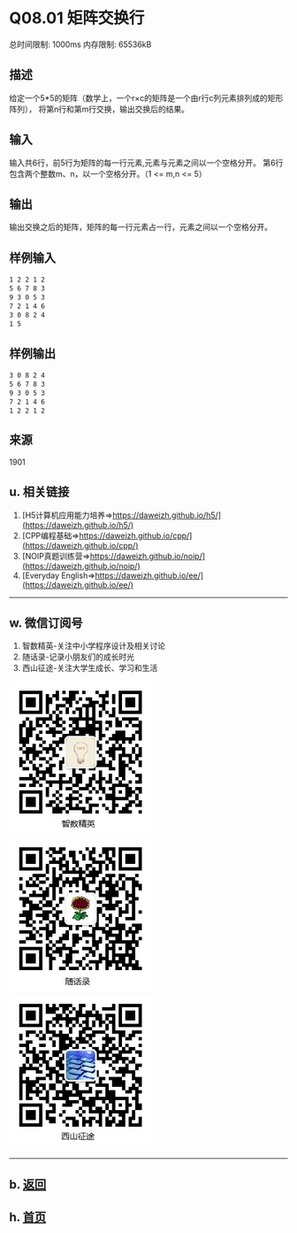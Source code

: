 # Q08.01 矩阵交换行

总时间限制: 1000ms 内存限制: 65536kB

## 描述

给定一个5\*5的矩阵（数学上，一个r×c的矩阵是一个由r行c列元素排列成的矩形阵列），
将第n行和第m行交换，输出交换后的结果。

## 输入

输入共6行，前5行为矩阵的每一行元素,元素与元素之间以一个空格分开。
第6行包含两个整数m、n，以一个空格分开。（1 <= m,n <= 5）

## 输出

输出交换之后的矩阵，矩阵的每一行元素占一行，元素之间以一个空格分开。

## 样例输入

    1 2 2 1 2
    5 6 7 8 3
    9 3 0 5 3
    7 2 1 4 6
    3 0 8 2 4
    1 5

## 样例输出

    3 0 8 2 4
    5 6 7 8 3
    9 3 0 5 3
    7 2 1 4 6
    1 2 2 1 2

## 来源

1901

## u. 相关链接

1. [H5计算机应用能力培养=>https://daweizh.github.io/h5/](https://daweizh.github.io/h5/)
2. [CPP编程基础=>https://daweizh.github.io/cpp/](https://daweizh.github.io/cpp/)
3. [NOIP真题训练营=>https://daweizh.github.io/noip/](https://daweizh.github.io/noip/)
4. [Everyday English=>https://daweizh.github.io/ee/](https://daweizh.github.io/ee/)

----------

## w. 微信订阅号

1. 智数精英-关注中小学程序设计及相关讨论
2. 随话录-记录小朋友们的成长时光
3. 西山征途-关注大学生成长、学习和生活

![欢迎关注“智数精英”订阅号](../../assets/me/img/idea8.jpg)
![欢迎关注“随话录”订阅号](../../assets/me/img/shl8.jpg)
![欢迎关注“西山征途”订阅号](../../assets/me/img/xszt8.jpg)

----------

## b. [返回](../)
    
## h. [首页](../../)

